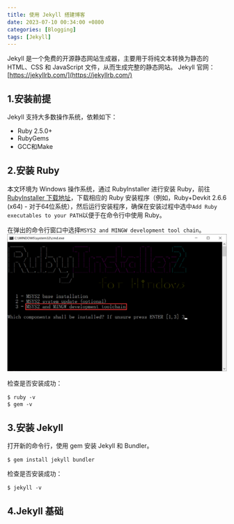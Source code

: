 ```yaml
---
title: 使用 Jekyll 搭建博客
date: 2023-07-10 00:34:00 +0800
categories: [Blogging]
tags: [Jekyll]
---
```


Jekyll 是一个免费的开源静态网站生成器，主要用于将纯文本转换为静态的 HTML、CSS 和 JavaScript 文件，从而生成完整的静态网站。
Jekyll 官网：[https://jekyllrb.com/](https://jekyllrb.com/)

## 1.安装前提
Jekyll 支持大多数操作系统，依赖如下：
- Ruby 2.5.0+
- RubyGems
- GCC和Make

## 2.安装 Ruby
本文环境为 Windows 操作系统，通过 RubyInstaller 进行安装 Ruby，前往 [RubyInstaller 下载地址](https://rubyinstaller.org/downloads/)，下载相应的 Ruby 安装程序（例如，Ruby+Devkit 2.6.6 (x64) - 对于64位系统），然后运行安装程序，确保在安装过程中选中`Add Ruby executables to your PATH`以便于在命令行中使用 Ruby。

在弹出的命令行窗口中选择`MSYS2 and MINGW development tool chain`。
![](img/msys2-installation-choice.png)

检查是否安装成功：
```shell
$ ruby -v
$ gem -v
```

## 3.安装 Jekyll
打开新的命令行，使用 gem 安装 Jekyll 和 Bundler。
```shell
$ gem install jekyll bundler
```
检查是否安装成功：
```shell
$ jekyll -v
```

## 4.Jekyll 基础


